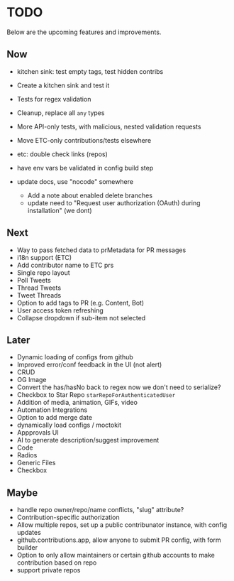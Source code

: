 # TODO

Below are the upcoming features and improvements.

## Now

- kitchen sink: test empty tags, test hidden contribs
- Create a kitchen sink and test it
- Tests for regex validation
- Cleanup, replace all `any` types
- More API-only tests, with malicious, nested validation requests

- Move ETC-only contributions/tests elsewhere
- etc: double check links (repos)

- have env vars be validated in config build step
- update docs, use "nocode" somewhere
  - Add a note about enabled delete branches
  - update need to "Request user authorization (OAuth) during installation" (we dont)

## Next

- Way to pass fetched data to prMetadata for PR messages
- i18n support (ETC)
- Add contributor name to ETC prs
- Single repo layout
- Poll Tweets
- Thread Tweets
- Tweet Threads
- Option to add tags to PR (e.g. Content, Bot)
- User access token refreshing
- Collapse dropdown if sub-item not selected

## Later

- Dynamic loading of configs from github
- Improved error/conf feedback in the UI (not alert)
- CRUD
- OG Image
- Convert the has/hasNo back to regex now we don't need to serialize?
- Checkbox to Star Repo `starRepoForAuthenticatedUser`
- Addition of media, animation, GIFs, video
- Automation Integrations
- Option to add merge date
- dynamically load configs / moctokit
- Appprovals UI
- AI to generate description/suggest improvement
- Code
- Radios
- Generic Files
- Checkbox

## Maybe

- handle repo owner/repo/name conflicts, "slug" attribute?
- Contribution-specific authorization
- Allow multiple repos, set up a public contribunator instance, with config updates
- github.contributions.app, allow anyone to submit PR config, with form builder
- Option to only allow maintainers or certain github accounts to make contribution based on repo
- support private repos
